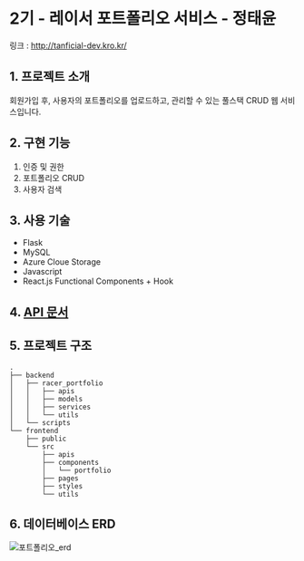# 2기 - 레이서 포트폴리오 서비스 - 정태윤
링크 : http://tanficial-dev.kro.kr/

## 1. 프로젝트 소개
회원가입 후, 사용자의 포트폴리오를 업로드하고, 관리할 수 있는 풀스택 CRUD 웹 서비스입니다.

## 2. 구현 기능
1. 인증 및 권한
2. 포트폴리오 CRUD
3. 사용자 검색

## 3. 사용 기술
- Flask
- MySQL
- Azure Cloue Storage
- Javascript
- React.js Functional Components + Hook

## 4. [API 문서](https://documenter.getpostman.com/view/7766107/Tzz8td4m)

## 5. 프로젝트 구조
```
.
├── backend
│   ├── racer_portfolio
│   │   ├── apis
│   │   ├── models
│   │   ├── services
│   │   └── utils
│   └── scripts
└── frontend
    ├── public
    └── src
        ├── apis
        ├── components
        │   └── portfolio
        ├── pages
        ├── styles
        └── utils
```

## 6. 데이터베이스 ERD
![포트폴리오_erd](https://user-images.githubusercontent.com/77822099/138724538-64ce6aa4-0820-4331-a63a-f5c66b19c0ee.png)
